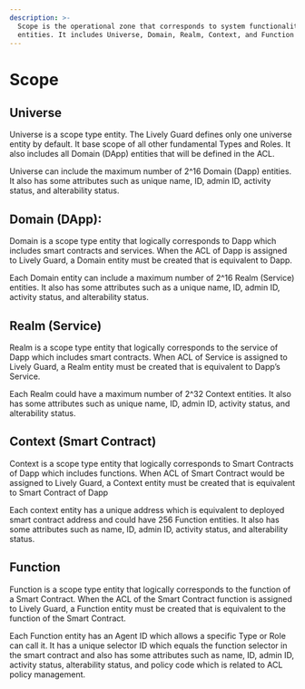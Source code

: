 ```yaml
---
description: >-
  Scope is the operational zone that corresponds to system functionality
  entities. It includes Universe, Domain, Realm, Context, and Function entities.
---
```


# Scope

## **Universe**

Universe is a scope type entity. The Lively Guard defines only one universe entity by default. It base scope of all other fundamental Types and Roles. It also includes all Domain (DApp) entities that will be defined in the ACL.

Universe can include the maximum number of 2^16 Domain (Dapp) entities. It also has some attributes such as unique name, ID, admin ID, activity status, and alterability status.

## Domain (DApp):

Domain is a scope type entity that logically corresponds to Dapp which includes smart contracts and services. When the ACL of Dapp is assigned to Lively Guard, a Domain entity must be created that is equivalent to Dapp.

Each Domain entity can include a maximum number of 2^16 Realm (Service) entities. It also has some attributes such as a unique name, ID, admin ID, activity status, and alterability status.

## Realm (Service)

Realm is a scope type entity that logically corresponds to the service of Dapp which includes smart contracts. When ACL of Service is assigned to Lively Guard, a Realm entity must be created that is equivalent to Dapp’s Service.

Each Realm could have a maximum number of 2^32 Context entities. It also has some attributes such as unique name, ID, admin ID, activity status, and alterability status.

## Context (Smart Contract)

Context is a scope type entity that logically corresponds to Smart Contracts of Dapp which includes functions. When ACL of Smart Contract would be assigned to Lively Guard, a Context entity must be created that is equivalent to Smart Contract of Dapp

Each context entity has a unique address which is equivalent to deployed smart contract address and could have 256 Function entities. It also has some attributes such as name, ID, admin ID, activity status, and alterability status.

## Function

Function is a scope type entity that logically corresponds to the function of a Smart Contract. When the ACL of the Smart Contract function is assigned to Lively Guard, a Function entity must be created that is equivalent to the function of the Smart Contract.

Each Function entity has an Agent ID which allows a specific Type or Role can call it. It has a unique selector ID which equals the function selector in the smart contract and also has some attributes such as name, ID, admin ID, activity status, alterability status, and policy code which is related to ACL policy management.
